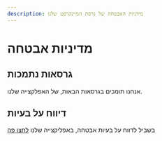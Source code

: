 ```yaml
---
description: מידניות האבטחה של גרסת המיינקרפט שלנו
---
```


# מדיניות אבטחה

## גרסאות נתמכות

אנחנו תומכים בגרסאות הבאות, של האפלקצייה שלנו.

## דיווח על בעיות

בשביל לדווח על בעיות אבטחה, באפליקצייה שלנו [לחצו פה](https://github.com/IMS-Network/Minecraft/issues)

